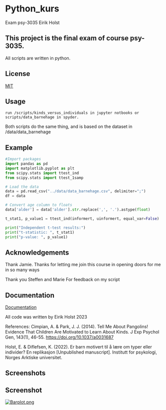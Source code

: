 
# Python_kurs

Exam psy-3035 
Eirik Holst

## This project is the final exam of course psy-3035. 
All scripts are written in python.



## License

[MIT](https://choosealicense.com/licenses/mit/)

 
## Usage

	run /scripts/kinds_versus_individuals in jupyter notbooks or scripts/data_barnehage in spyder.

Both scripts do the same thing, and is based on the dataset in /data/data_barnehage

## Example
```python
#Import packages
import pandas as pd
import matplotlib.pyplot as plt
from scipy.stats import ttest_ind
from scipy.stats import ttest_1samp

# Load the data
data = pd.read_csv("../data/data_barnehage.csv", delimiter=";")
df = data

# Convert age column to floats
data['alder'] = data['alder'].str.replace(',', '.').astype(float)

t_stat1, p_value1 = ttest_ind(informert, uinformert, equal_var=False)

print("Independent t-test results:")
print("t-statistic: ", t_stat1)
print("p-value: ", p_value1)
```

## Acknowledgements

 Thank Jamie.
    Thanks for letting me join this course in opening doors for
    me  in so many ways

Thank you Steffen and Marie 
    For feedback on my script
## Documentation

[Documentation](https://github.com/holsteirik/Snake_games_exam)

All code was written by Eirik Holst 2023

References:
Cimpian, A. & Park, J. J. (2014). Tell Me About Pangolins! Evidence That Children Are Motivated to Learn About Kinds. J Exp Psychol Gen, 143(1), 46-55. https://doi.org/10.1037/a0031687

Holst, E. & Diflefsen, K. (2022). Er barn motivert til å lære om typer eller individer? En replikasjon [Unpublished manuscript]. Institutt for psykologi, Norges Arktiske universitet.
## Screenshots

## Screenshot
[![Barplot.png](https://i.postimg.cc/XYS0k72Y/Barplot.png)](https://postimg.cc/0bf38xRT)

